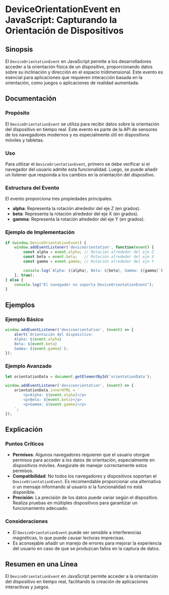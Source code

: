<!--
Meta Description: # DeviceOrientationEvent en JavaScript: Capturando la Orientación de Dispositivos ## Sinopsis El `DeviceOrientationEvent` en JavaScript permite a los ...
Meta Keywords: del, event, deviceorientationevent, alpha, beta
-->

# DeviceOrientationEvent en JavaScript: Capturando la Orientación de Dispositivos

## Sinopsis
El `DeviceOrientationEvent` en JavaScript permite a los desarrolladores acceder a la orientación física de un dispositivo, proporcionando datos sobre su inclinación y dirección en el espacio tridimensional. Este evento es esencial para aplicaciones que requieren interacción basada en la orientación, como juegos o aplicaciones de realidad aumentada.

## Documentación
### Propósito
El `DeviceOrientationEvent` se utiliza para recibir datos sobre la orientación del dispositivo en tiempo real. Este evento es parte de la API de sensores de los navegadores modernos y es especialmente útil en dispositivos móviles y tabletas.

### Uso
Para utilizar el `DeviceOrientationEvent`, primero se debe verificar si el navegador del usuario admite esta funcionalidad. Luego, se puede añadir un listener que responda a los cambios en la orientación del dispositivo.

### Estructura del Evento
El evento proporciona tres propiedades principales:
- **alpha**: Representa la rotación alrededor del eje Z (en grados).
- **beta**: Representa la rotación alrededor del eje X (en grados).
- **gamma**: Representa la rotación alrededor del eje Y (en grados).

### Ejemplo de Implementación
```javascript
if (window.DeviceOrientationEvent) {
    window.addEventListener('deviceorientation', function(event) {
        const alpha = event.alpha; // Rotación alrededor del eje Z
        const beta = event.beta;   // Rotación alrededor del eje X
        const gamma = event.gamma; // Rotación alrededor del eje Y

        console.log(`Alpha: ${alpha}, Beta: ${beta}, Gamma: ${gamma}`);
    }, true);
} else {
    console.log("El navegador no soporta DeviceOrientationEvent");
}
```

## Ejemplos
### Ejemplo Básico
```javascript
window.addEventListener('deviceorientation', (event) => {
    alert(`Orientación del dispositivo: 
    Alpha: ${event.alpha} 
    Beta: ${event.beta} 
    Gamma: ${event.gamma}`);
});
```

### Ejemplo Avanzado
```javascript
let orientationData = document.getElementById('orientationData');

window.addEventListener('deviceorientation', (event) => {
    orientationData.innerHTML = `
        <p>Alpha: ${event.alpha}</p>
        <p>Beta: ${event.beta}</p>
        <p>Gamma: ${event.gamma}</p>
    `;
});
```

## Explicación
### Puntos Críticos
- **Permisos**: Algunos navegadores requieren que el usuario otorgue permisos para acceder a los datos de orientación, especialmente en dispositivos móviles. Asegúrate de manejar correctamente estos permisos.
- **Compatibilidad**: No todos los navegadores y dispositivos soportan el `DeviceOrientationEvent`. Es recomendable proporcionar una alternativa o un mensaje informando al usuario si la funcionalidad no está disponible.
- **Precisión**: La precisión de los datos puede variar según el dispositivo. Realiza pruebas en múltiples dispositivos para garantizar un funcionamiento adecuado.

### Consideraciones
- El `DeviceOrientationEvent` puede ser sensible a interferencias magnéticas, lo que puede causar lecturas imprecisas.
- Es aconsejable añadir un manejo de errores para mejorar la experiencia del usuario en caso de que se produzcan fallos en la captura de datos.

## Resumen en una Línea
El `DeviceOrientationEvent` en JavaScript permite acceder a la orientación del dispositivo en tiempo real, facilitando la creación de aplicaciones interactivas y juegos.